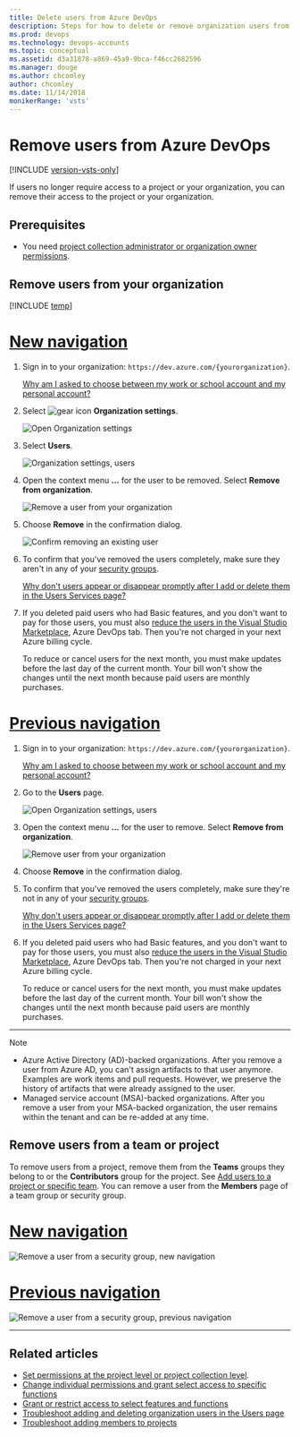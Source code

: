 ```yaml
---
title: Delete users from Azure DevOps
description: Steps for how to delete or remove organization users from Azure DevOps and remove users from a team or project
ms.prod: devops
ms.technology: devops-accounts
ms.topic: conceptual
ms.assetid: d3a31878-a869-45a9-9bca-f46cc2682596
ms.manager: douge
ms.author: chcomley
author: chcomley
ms.date: 11/14/2018
monikerRange: 'vsts'
---
```


# Remove users from Azure DevOps  

[!INCLUDE [version-vsts-only](../../_shared/version-vsts-only.md)]

If users no longer require access to a project or your organization, you can remove their access to the project or your organization.  

## Prerequisites  

- You need [project collection administrator or organization owner permissions](../../organizations/security/set-project-collection-level-permissions.md?toc=/azure/devops/organizations/accounts/toc.json&bc=/azure/devops/organizations/accounts/breadcrumb/toc.json).

## Remove users from your organization

[!INCLUDE [temp](../../_shared/new-navigation-cloud.md)]

# [New navigation](#tab/new-nav)

1. Sign in to your organization: ```https://dev.azure.com/{yourorganization}```.

   [Why am I asked to choose between my work or school account and my personal account?](faq-create-organization.md#ChooseOrgAcctMSAcct)

2. Select ![gear icon](../../_img/icons/gear-icon.png) **Organization settings**.

    ![Open Organization settings](../../_shared/_img/settings/open-admin-settings-vert.png)

3. Select **Users**.

    ![Organization settings, users](../../_shared/_img/settings/open-organization-settings-users-vert.png)

4. Open the context menu **...**  for the user to be removed. Select **Remove from organization**.

   ![Remove a user from your organization](_img/delete-user/remove-user-from-organization-new.png)

5. Choose **Remove** in the confirmation dialog.

   ![Confirm removing an existing user](_img/delete-user/confirm-remove-existing-user.png)

6. To confirm that you've removed the users completely, make sure they aren't in any of your [security groups](../../organizations/security/add-users-team-project.md). 

   [Why don't users appear or disappear promptly after I add or delete them in the Users Services page?](faq-add-delete-users.md#users-delay)

7. If you deleted paid users who had Basic features, and you don't want to pay for those users, you must also [reduce the users in the Visual Studio Marketplace](../billing/buy-basic-access-add-users.md), Azure DevOps tab. Then you're not charged in your next Azure billing cycle.

   To reduce or cancel users for the next month, you must make updates before the last day of the current month.
   Your bill won't show the changes until the next month because paid users are monthly purchases.

# [Previous navigation](#tab/previous-nav)

1. Sign in to your organization: ```https://dev.azure.com/{yourorganization}```.

   [Why am I asked to choose between my work or school account and my personal account?](faq-add-delete-users.md#ChooseOrgAcctMSAcct)

2. Go to the **Users** page.

   ![Open Organization settings, users](../../_shared/_img/settings/open-admin-settings-users-prev.png)

3. Open the context menu **...** for the user to remove. Select **Remove from organization**.

   ![Remove user from your organization](_img/delete-user/remove-user-from-organization-prev.png)

4. Choose **Remove** in the confirmation dialog.

5. To confirm that you've removed the users completely, make sure they're not in any of your [security groups](../../organizations/security/add-users-team-project.md). 

   [Why don't users appear or disappear promptly after I add or delete them in the Users Services page?](faq-add-delete-users.md#users-delay)

6. If you deleted paid users who had Basic features, and you don't want to pay for those users, you must also [reduce the users in the Visual Studio Marketplace](../billing/buy-basic-access-add-users.md), Azure DevOps tab. Then you're not charged in your next Azure billing cycle.

   To reduce or cancel users for the next month, you must make updates before the last day of the current month.
   Your bill won't show the changes until the next month because paid users are monthly purchases.

---

> [!NOTE]
> - Azure Active Directory (AD)-backed organizations. After you remove a user from Azure AD, you can't assign artifacts to that user anymore. Examples are work items and pull requests. However, we preserve the history of artifacts that were already assigned to the user.
> - Managed service account (MSA)-backed organizations. After you remove a user from your MSA-backed organization, the user remains within the tenant and can be re-added at any time.

## Remove users from a team or project

To remove users from a project, remove them from the **Teams** groups they belong to or the **Contributors** group for the project. See [Add users to a project or specific team](../../organizations/security/add-users-team-project.md). You can remove a user from the **Members** page of a team group or security group.

# [New navigation](#tab/new-nav)

![Remove a user from a security group, new navigation](_img/delete-user/remove-user-vert.png)

# [Previous navigation](#tab/previous-nav)

![Remove a user from a security group, previous navigation](_img/delete-user/remove-user-prev.png)

---

## Related articles

- [Set permissions at the project level or project collection level](../../organizations/security/set-project-collection-level-permissions.md). 
- [Change individual permissions and grant select access to specific functions](../../organizations/security/change-individual-permissions.md)
- [Grant or restrict access to select features and functions](../../organizations/security/restrict-access.md)
- [Troubleshoot adding and deleting organization users in the Users page](faq-add-delete-users.md)
- [Troubleshoot adding members to projects](faq-add-team-members.md)
